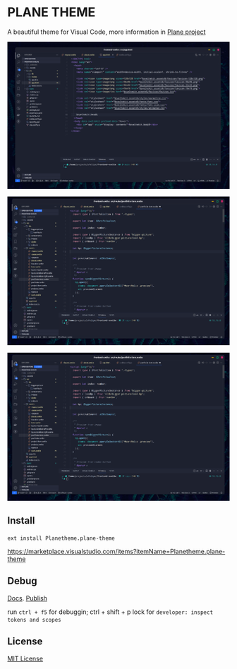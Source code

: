 # PLANE THEME

A beautiful theme for Visual Code, more information in [Plane project](https://github.com/wfpaisa/plane)

<p style="text-align=center">
<img src="assets/screenshots/screenshot-01.png" widht="400" />
</p>
<p align="center">
<img src="assets/screenshots/screenshot-03.png" />
</p>
<p align="center">
<img src="assets/screenshots/screenshot-03.png" />
</p>

## Install

`ext install Planetheme.plane-theme`

https://marketplace.visualstudio.com/items?itemName=Planetheme.plane-theme

## Debug

[Docs](https://code.visualstudio.com/api/language-extensions/syntax-highlight-guide).
[Publish](https://code.visualstudio.com/api/working-with-extensions/publishing-extension)

run `ctrl + f5` for debuggin;
ctrl + shift + p lock for `developer: inspect tokens and scopes`

## License

[MIT License](./LICENSE)
